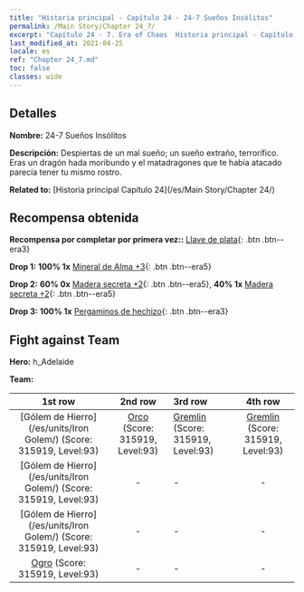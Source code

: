 ```yaml
---
title: "Historia principal - Capítulo 24 - 24-7 Sueños Insólitos"
permalink: /Main Story/Chapter 24_7/
excerpt: "Capítulo 24 - 7. Era of Chaos  Historia principal - Capítulo 24_7. 24-7 Sueños Insólitos"
last_modified_at: 2021-04-25
locale: es
ref: "Chapter 24_7.md"
toc: false
classes: wide
---
```


## Detalles

 **Nombre:** 24-7 Sueños Insólitos

 **Descripción:** Despiertas de un mal sueño; un sueño extraño, terrorífico. Eras un dragón hada moribundo y el matadragones que te había atacado parecía tener tu mismo rostro.

 **Related to:** [Historia principal Capítulo 24](/es/Main Story/Chapter 24/)

## Recompensa obtenida

 **Recompensa por completar por primera vez::** [Llave de plata](/ItemsES/con_693/){: .btn .btn--era3}

 **Drop 1:** **100% 1x** [Mineral de Alma +3](/ItemsES/mat_82/){: .btn .btn--era5}

 **Drop 2:** **60% 0x** [Madera secreta +2](/ItemsES/mat_76/){: .btn .btn--era5}, **40% 1x** [Madera secreta +2](/ItemsES/mat_76/){: .btn .btn--era5}

 **Drop 3:** **100% 1x** [Pergaminos de hechizo](/ItemsES/con_694/){: .btn .btn--era3}


## Fight against Team
 **Hero:** h_Adelaide

 **Team:**


  | 1st row | 2nd row | 3rd row | 4th row |
  |:----:|:----:|:----|:----:|
  | [Gólem de Hierro](/es/units/Iron Golem/) (Score: 315919, Level:93)  | [Orco](/es/units/Orc/) (Score: 315919, Level:93)  | [Gremlin](/es/units/Gremlin/) (Score: 315919, Level:93)  | [Gremlin](/es/units/Gremlin/) (Score: 315919, Level:93)  |
  | [Gólem de Hierro](/es/units/Iron Golem/) (Score: 315919, Level:93)  | - | - | - |
  | [Gólem de Hierro](/es/units/Iron Golem/) (Score: 315919, Level:93)  | - | - | - |
  | [Ogro](/es/units/Ogre/) (Score: 315919, Level:93)  | - | - | - |


